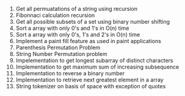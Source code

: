 1) Get all permuatations of a string using recursion <br>
2) Fibonnaci calculation recursion <br>
3) Get all possible subsets of a set using binary number shifting <br>
4) Sort a array with only 0's and 1's in O(n) time <br>
5) Sort a array with only 0's, 1's and 2's in O(n) time <br>
6) Implement a paint fill feature as used in paint applications <br>
7) Parenthesis Permutation Problem <br>
8) String Number Permutation problem <br>
9) Impelementation to get longest subarray of distinct characters <br>
10) Implementation to get maximum sum of increasing subsequence <br>
11) Implementation to reverse a binary number <br>
12) Implementation to retrieve next greatest element in a array <br>
13) String tokenizer on basis of space with exception of quotes <br>
